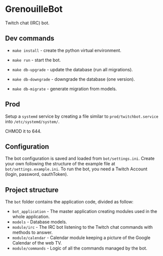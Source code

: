 # GrenouilleBot
Twitch chat (IRC) bot.

## Dev commands

- `make install` - create the python virtual environment.
- `make run` - start the bot.

- `make db-upgrade` - update the database (run all migrations).
- `make db-downgrade` - downgrade the database (one version).
- `make db-migrate` - generate migration from models.

## Prod

Setup a `systemd` service by creating a file similar to `prod/twitchbot.service` into `/etc/systemd/system/`. 

CHMOD it to 644.

## Configuration

The bot configuration is saved and loaded from `bot/settings.ini`. 
Create your own following the structure of the example file at `bot/settings.example.ini`.
To run the bot, you need a Twitch Account (login, password, oauthToken).

## Project structure

The `bot` folder contains the application code, divided as follow:
- `bot_application` - The master application creating modules used in the whole application.
- `models` - Database models.
- `module/irc` - The IRC bot listening to the Twitch chat commands with methods to answer.
- `module/calendar` - Calendar module keeping a picture of the Google Calendar of the web TV.
- `module/commands` - Logic of all the commands managed by the bot.
